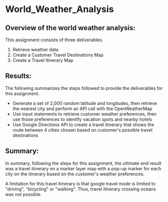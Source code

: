 # World_Weather_Analysis

## Overview of the world weather analysis: 
This assignment consists of three deliverables.  
1. Retrieve weather data 
2. Create a Customer Travel Destinations Map
3. Create a Travel Itinerary Map

## Results: 
The following summarizes the steps followed to provide the deliverables for this assignment.

- Generate a set of 2,000 random latitude and longitudes, then retrieve the nearest city and perform an API call with the OpenWeatherMap
- Use input statements to retrieve customer weather preferences, then use those preferences to identify vacation spots and nearby hotels
- Use Google Directions API to create a travel itinerary that shows the route between 4 cities chosen based on customer's possible travel destinations
    

## Summary: 
In summary, following the steps for this assignment, the ultimate end result was a travel itinerary on a marker layer map with a pop-up marker for each city on the itinerary based on the customer's weather preferences.  

A limitation for this travel itinerary is that google travel mode is limited to "driving", "bicycling" or "walking".  Thus, travel itinerary crossing oceans was not possible. 
